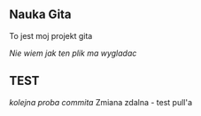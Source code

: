 ## Nauka Gita

To jest moj projekt gita

*Nie wiem jak ten plik ma wygladac*

## TEST

*kolejna proba commita*
Zmiana zdalna - test pull'a
